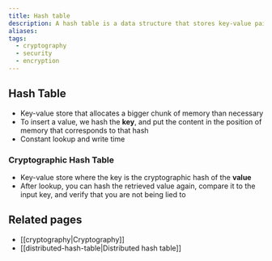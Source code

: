 ```yaml
---
title: Hash table
description: A hash table is a data structure that stores key-value pairs in an array. It uses a hash function to compute an index into an array of buckets or slots, from which the correct value can be found.
aliases: 
tags:
  - cryptography
  - security
  - encryption
---
```


## Hash Table
-   Key-value store that allocates a bigger chunk of memory than necessary
-   To insert a value, we hash the **key**, and put the content in the position of memory that corresponds to that hash
-   Constant lookup and write time

### Cryptographic Hash Table
-   Key-value store where the key is the cryptographic hash of the **value**
-   After lookup, you can hash the retrieved value again, compare it to the input key, and verify that you are not being lied to

## Related pages
- [[cryptography|Cryptography]]
- [[distributed-hash-table|Distributed hash table]]
